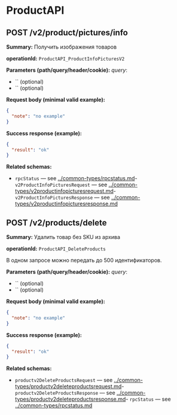 # ProductAPI

## POST /v2/product/pictures/info

**Summary:** Получить изображения товаров

**operationId:** `ProductAPI_ProductInfoPicturesV2`

**Parameters (path/query/header/cookie):**
_query_:
- `` (optional)
- `` (optional)

**Request body (minimal valid example):**
```json
{
  "note": "no example"
}
```

**Success response (example):**
```json
{
  "result": "ok"
}
```

**Related schemas:**
- `rpcStatus` — see [../common-types/rpcstatus.md](../common-types/rpcstatus.md)- `v2ProductInfoPicturesRequest` — see [../common-types/v2productinfopicturesrequest.md](../common-types/v2productinfopicturesrequest.md)- `v2ProductInfoPicturesResponse` — see [../common-types/v2productinfopicturesresponse.md](../common-types/v2productinfopicturesresponse.md)
## POST /v2/products/delete

**Summary:** Удалить товар без SKU из архива

**operationId:** `ProductAPI_DeleteProducts`

В одном запросе можно передать до 500 идентификаторов.

**Parameters (path/query/header/cookie):**
_query_:
- `` (optional)
- `` (optional)

**Request body (minimal valid example):**
```json
{
  "note": "no example"
}
```

**Success response (example):**
```json
{
  "result": "ok"
}
```

**Related schemas:**
- `productv2DeleteProductsRequest` — see [../common-types/productv2deleteproductsrequest.md](../common-types/productv2deleteproductsrequest.md)- `productv2DeleteProductsResponse` — see [../common-types/productv2deleteproductsresponse.md](../common-types/productv2deleteproductsresponse.md)- `rpcStatus` — see [../common-types/rpcstatus.md](../common-types/rpcstatus.md)
